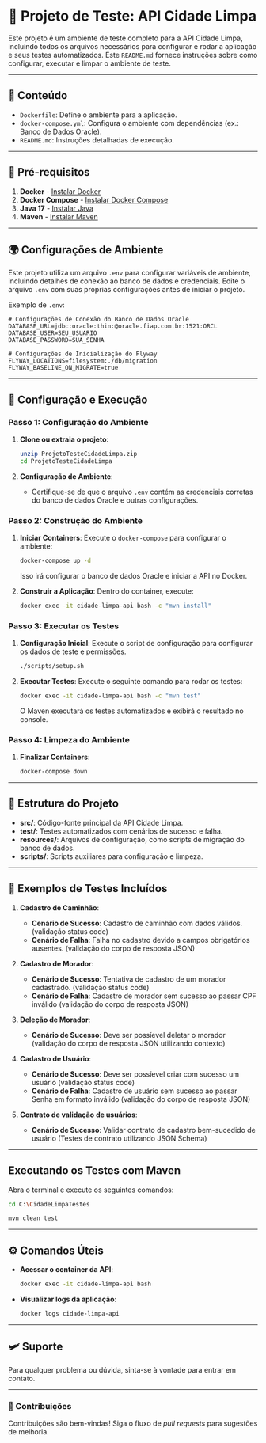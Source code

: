 # 🚛 Projeto de Teste: API Cidade Limpa

Este projeto é um ambiente de teste completo para a API Cidade Limpa, incluindo todos os arquivos necessários para configurar e rodar a aplicação e seus testes automatizados. Este `README.md` fornece instruções sobre como configurar, executar e limpar o ambiente de teste.

---

## 🧾 Conteúdo

- `Dockerfile`: Define o ambiente para a aplicação.
- `docker-compose.yml`: Configura o ambiente com dependências (ex.: Banco de Dados Oracle).
- `README.md`: Instruções detalhadas de execução.

---

## 🔧 Pré-requisitos

1. **Docker** - [Instalar Docker](https://docs.docker.com/get-docker/)
2. **Docker Compose** - [Instalar Docker Compose](https://docs.docker.com/compose/install/)
3. **Java 17** - [Instalar Java](https://adoptopenjdk.net/)
4. **Maven** - [Instalar Maven](https://maven.apache.org/)

---

## 🌍 Configurações de Ambiente

Este projeto utiliza um arquivo `.env` para configurar variáveis de ambiente, incluindo detalhes de conexão ao banco de dados e credenciais. Edite o arquivo `.env` com suas próprias configurações antes de iniciar o projeto.

Exemplo de `.env`:

```properties
# Configurações de Conexão do Banco de Dados Oracle
DATABASE_URL=jdbc:oracle:thin:@oracle.fiap.com.br:1521:ORCL
DATABASE_USER=SEU_USUARIO
DATABASE_PASSWORD=SUA_SENHA

# Configurações de Inicialização do Flyway
FLYWAY_LOCATIONS=filesystem:./db/migration
FLYWAY_BASELINE_ON_MIGRATE=true
```

---

## 🚀 Configuração e Execução

### Passo 1: Configuração do Ambiente

1. **Clone ou extraia o projeto**:
   ```bash
   unzip ProjetoTesteCidadeLimpa.zip
   cd ProjetoTesteCidadeLimpa
   ```

2. **Configuração de Ambiente**:
   - Certifique-se de que o arquivo `.env` contém as credenciais corretas do banco de dados Oracle e outras configurações.

### Passo 2: Construção do Ambiente

1. **Iniciar Containers**:
   Execute o `docker-compose` para configurar o ambiente:
   ```bash
   docker-compose up -d
   ```
   Isso irá configurar o banco de dados Oracle e iniciar a API no Docker.

2. **Construir a Aplicação**:
   Dentro do container, execute:
   ```bash
   docker exec -it cidade-limpa-api bash -c "mvn install"
   ```

### Passo 3: Executar os Testes

1. **Configuração Inicial**:
   Execute o script de configuração para configurar os dados de teste e permissões.
   ```bash
   ./scripts/setup.sh
   ```

2. **Executar Testes**:
   Execute o seguinte comando para rodar os testes:
   ```bash
   docker exec -it cidade-limpa-api bash -c "mvn test"
   ```

   O Maven executará os testes automatizados e exibirá o resultado no console.

### Passo 4: Limpeza do Ambiente

1. **Finalizar Containers**:
   ```bash
   docker-compose down
   ```
---

## 📄 Estrutura do Projeto

- **src/**: Código-fonte principal da API Cidade Limpa.
- **test/**: Testes automatizados com cenários de sucesso e falha.
- **resources/**: Arquivos de configuração, como scripts de migração do banco de dados.
- **scripts/**: Scripts auxiliares para configuração e limpeza.

---

## 📜 Exemplos de Testes Incluídos

1. **Cadastro de Caminhão**:
   - **Cenário de Sucesso**: Cadastro de caminhão com dados válidos. (validação status code)
   - **Cenário de Falha**: Falha no cadastro devido a campos obrigatórios ausentes. (validação do corpo de resposta JSON)

2. **Cadastro de Morador**:
   - **Cenário de Sucesso**: Tentativa de cadastro de um morador cadastrado. (validação status code)
   - **Cenário de Falha**: Cadastro de morador sem sucesso ao passar CPF inválido (validação do corpo de resposta JSON)

3. **Deleção de Morador**:
   - **Cenário de Sucesso**: Deve ser possíevel deletar o morador (validação do corpo de resposta JSON utilizando contexto)

4. **Cadastro de Usuário**:
   - **Cenário de Sucesso**: Deve ser possíevel criar com sucesso um usuário (validação status code)
   - **Cenário de Falha**: Cadastro de usuário sem sucesso ao passar Senha em formato inválido (validação do corpo de resposta JSON)
     
5. **Contrato de validação de usuários**:    
   - **Cenário de Sucesso**: Validar contrato de cadastro bem-sucedido de usuário (Testes de contrato utilizando JSON Schema)
---

## Executando os Testes com Maven
 Abra o terminal e execute os seguintes comandos:
 ```bash
cd C:\CidadeLimpaTestes
```
```bash
mvn clean test
```
---

## ⚙️ Comandos Úteis

- **Acessar o container da API**:
  ```bash
  docker exec -it cidade-limpa-api bash
  ```

- **Visualizar logs da aplicação**:
  ```bash
  docker logs cidade-limpa-api
  ```

---

## 🛩️ Suporte

Para qualquer problema ou dúvida, sinta-se à vontade para entrar em contato.

---

### 🎉 Contribuições

Contribuições são bem-vindas! Siga o fluxo de _pull requests_ para sugestões de melhoria.


